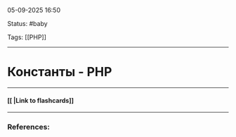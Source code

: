 
05-09-2025 16:50

Status: #baby 

Tags: [[PHP]]

---
# Константы - PHP


----
#### [[ |Link to flashcards]]



---
### References:

